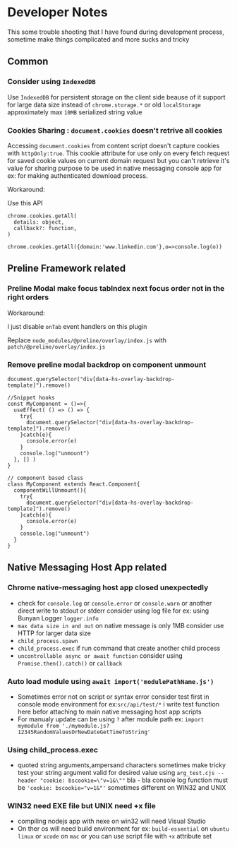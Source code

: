 # Developer Notes
This some trouble shooting that I have found during development process, sometime make things complicated and more sucks and tricky

## Common

### Consider using `IndexedDB` 
Use `IndexedDB` for persistent storage on the client side beause of it support for large data size instead of `chrome.storage.*` or old `localStorage` approximately max `10MB` serialized string value

### Cookies Sharing : ```document.cookies``` doesn't retrive all cookies

Accessing `document.cookies` from content script doesn't capture cookies with `httpOnly:true`. This cookie attribute for use only on every fetch request for saved cookie values on current domain request but you can't retrieve it's value for sharing purpose to be used in native messaging console app for ex: for making authenticated download process.

Workaround:

Use this API

```
chrome.cookies.getAll(
  details: object,
  callback?: function,
)

chrome.cookies.getAll({domain:'www.linkedin.com'},o=>console.log(o))
```


## Preline Framework related
### Preline Modal make focus tabIndex next focus order not in the right orders
Workaround: 

I just disable  `onTab` event handlers on this plugin

Replace ```node_modules/@preline/overlay/index.js``` with ```patch/@preline/overlay/index.js```

### Remove preline modal backdrop on component unmount
```
document.querySelector("div[data-hs-overlay-backdrop-template]").remove()

//Snippet hooks
const MyComponent = ()=>{
  useEffect( () => () => {
    try{
      document.querySelector("div[data-hs-overlay-backdrop-template]").remove()
    }catch(e){
      console.error(e)
    }
    console.log("unmount")
  }, [] )
}

// component based class
class MyComponent extends React.Component{
  componentWillUnmount(){
    try{
      document.querySelector("div[data-hs-overlay-backdrop-template]").remove()
    }catch(e){
      console.error(e)
    }
    console.log("unmount")
  }
}
```


## Native Messaging Host App related
### Chrome native-messaging host app closed unexpectedly

- check for `console.log` or `console.error` or `console.warn` or another direct write to stdout or stderr consider using log file for ex: using Bunyan Logger `logger.info`
- `max data size in and out` on native message is only 1MB consider use HTTP for larger data size
- `child_process.spawn`
- `child_process.exec` if run command that create another child  process
- `uncontrollable async or await function` consider using `Promise.then().catch()` or `callback`

### Auto load module using `await import('modulePathName.js')`
- Sometimes error not on script or syntax error consider test first in console mode environment for ex:`src/api/test/*` i write test function here befor attaching to main native messaging host app scripts
- For manualy update can be using `?` after module path ex: `import mymodule from './mymodule.js?12345RandomValuesOrNewDateGetTimeToString'`

### Using child_process.exec
- quoted string arguments,ampersand characters sometimes make tricky test your string argument valid for desired value using `arg_test.cjs --header "cookie: bscookie=\"v=1&\""` bla - bla console log function must be `'cookie: bscookie="v=1&"'` sometimes different on WIN32 and UNIX

### WIN32 need EXE file but UNIX need +x file
- compiling nodejs app with nexe on win32 will need Visual Studio
- On ther os will need build environment for ex: `build-essential` on `ubuntu linux` or `xcode` on `mac` or you can use script file with `+x` attribute set